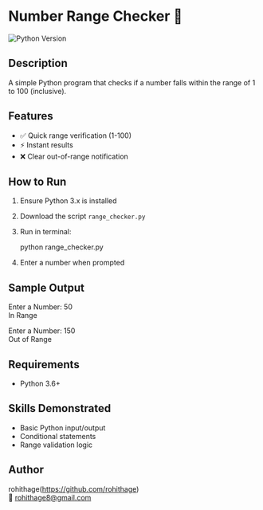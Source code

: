 # Number Range Checker 🔢  

![Python Version](https://img.shields.io/badge/python-3.6+-blue.svg)  

## Description  
A simple Python program that checks if a number falls within the range of 1 to 100 (inclusive).  

## Features  
- ✅ Quick range verification (1-100)  
- ⚡ Instant results  
- ❌ Clear out-of-range notification  

## How to Run  
1. Ensure Python 3.x is installed  
2. Download the script `range_checker.py`  
3. Run in terminal:  
 
   python range_checker.py  
 
4. Enter a number when prompted  

## Sample Output  

Enter a Number: 50  
In Range  

Enter a Number: 150  
Out of Range  

## Requirements  
- Python 3.6+  

## Skills Demonstrated  
- Basic Python input/output  
- Conditional statements  
- Range validation logic  

## Author  
rohithage(https://github.com/rohithage)  
📧 rohithage8@gmail.com  
